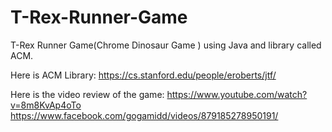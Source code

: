 # T-Rex-Runner-Game
T-Rex Runner Game(Chrome Dinosaur Game )  using Java and library called ACM.


Here is ACM Library:
https://cs.stanford.edu/people/eroberts/jtf/

Here is the video review of the game:
https://www.youtube.com/watch?v=8m8KvAp4oTo
https://www.facebook.com/gogamidd/videos/879185278950191/


